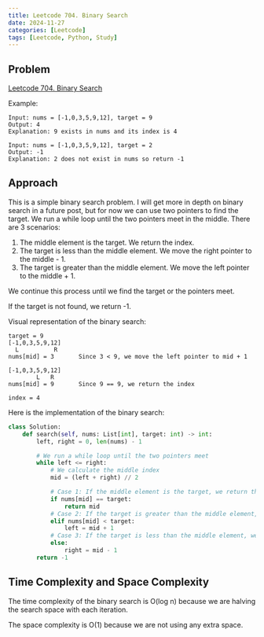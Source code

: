 ```yaml
---
title: Leetcode 704. Binary Search
date: 2024-11-27
categories: [Leetcode]
tags: [Leetcode, Python, Study]
---
```


## Problem

[Leetcode 704. Binary Search](https://leetcode.com/problems/binary-search/)

Example:
```
Input: nums = [-1,0,3,5,9,12], target = 9
Output: 4
Explanation: 9 exists in nums and its index is 4

Input: nums = [-1,0,3,5,9,12], target = 2
Output: -1
Explanation: 2 does not exist in nums so return -1
```

## Approach

This is a simple binary search problem. I will get more in depth on binary search in a future post, but for now we can use two pointers to find the target. We run a while loop until the two pointers meet in the middle. There are 3 scenarios:

1. The middle element is the target. We return the index.
2. The target is less than the middle element. We move the right pointer to the middle - 1.
3. The target is greater than the middle element. We move the left pointer to the middle + 1.

We continue this process until we find the target or the pointers meet.

If the target is not found, we return -1.

Visual representation of the binary search:

```
target = 9
[-1,0,3,5,9,12]
  L          R
nums[mid] = 3       Since 3 < 9, we move the left pointer to mid + 1

[-1,0,3,5,9,12]
        L   R
nums[mid] = 9       Since 9 == 9, we return the index

index = 4
```

Here is the implementation of the binary search:

```python
class Solution:
    def search(self, nums: List[int], target: int) -> int:
        left, right = 0, len(nums) - 1

        # We run a while loop until the two pointers meet
        while left <= right:
            # We calculate the middle index
            mid = (left + right) // 2

            # Case 1: If the middle element is the target, we return the index
            if nums[mid] == target:
                return mid
            # Case 2: If the target is greater than the middle element, we move the left pointer to mid + 1
            elif nums[mid] < target:
                left = mid + 1
            # Case 3: If the target is less than the middle element, we move the right pointer to mid - 1
            else:
                right = mid - 1
        return -1
```

## Time Complexity and Space Complexity

The time complexity of the binary search is O(log n) because we are halving the search space with each iteration. 

The space complexity is O(1) because we are not using any extra space.
